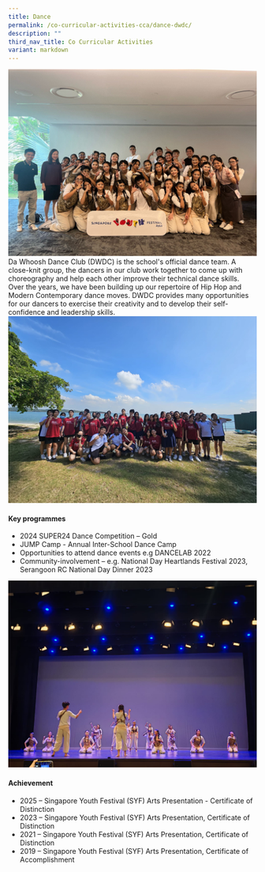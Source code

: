 ```yaml
---
title: Dance
permalink: /co-curricular-activities-cca/dance-dwdc/
description: ""
third_nav_title: Co Curricular Activities
variant: markdown
---
```

![](/images/dance2025__1_.jpg)
Da Whoosh Dance Club (DWDC) is the school's official dance team. A close-knit group, the dancers in our club work together to come up with choreography and help each other improve their technical dance skills. Over the years, we have been building up our repertoire of Hip Hop and Modern Contemporary dance moves. DWDC provides many opportunities for our dancers to exercise their creativity and to develop their self-confidence and leadership skills.
![](/images/dance2025__2_.jpg)
#### Key programmes

* 2024 SUPER24 Dance Competition – Gold 
* JUMP Camp - Annual Inter-School Dance Camp
* Opportunities to attend dance events e.g DANCELAB 2022
* Community-involvement – e.g. National Day Heartlands Festival 2023, Serangoon RC National Day Dinner 2023

![](/images/dance2025__3_.jpg)

#### Achievement
* 2025 – Singapore Youth Festival (SYF) Arts Presentation - Certificate of Distinction
* 2023 – Singapore Youth Festival (SYF) Arts Presentation, Certificate of Distinction
* 2021 – Singapore Youth Festival (SYF) Arts Presentation, Certificate of Distinction
* 2019 – Singapore Youth Festival (SYF) Arts Presentation, Certificate of Accomplishment

